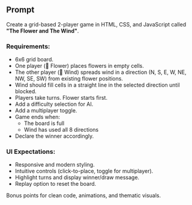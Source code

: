 ## Prompt

Create a grid-based 2-player game in HTML, CSS, and JavaScript called **"The Flower and The Wind"**.

### Requirements:

- 6x6 grid board.
- One player (🌸 Flower) places flowers in empty cells.
- The other player (🌱 Wind) spreads wind in a direction (N, S, E, W, NE, NW, SE, SW) from existing flower positions.
- Wind should fill cells in a straight line in the selected direction until blocked.
- Players take turns. Flower starts first.
- Add a difficulty selection for AI.
- Add a multiplayer toggle.
- Game ends when:
  - The board is full
  - Wind has used all 8 directions
- Declare the winner accordingly.

### UI Expectations:

- Responsive and modern styling.
- Intuitive controls (click-to-place, toggle for multiplayer).
- Highlight turns and display winner/draw message.
- Replay option to reset the board.

Bonus points for clean code, animations, and thematic visuals.
